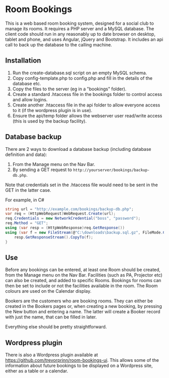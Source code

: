 # Room Bookings #

This is a web based room booking system, designed for a social club to manage its rooms. It requires a PHP server and a MySQL database. The client code should run in any reasonably up to date browser on desktop, tablet and phone, and uses Angular, jQuery and Bootstrap. It includes an api call to back up the database to the calling machine.

## Installation ##

1. Run the create-database.sql script on an empty MySQL schema.
2. Copy config-template.php to config.php and fill in the details of the database etc.
3. Copy the files to the server (eg in a "bookings" folder). 
4. Create a standard .htaccess file in the bookings folder to control access and allow logins.
5. Create another .htaccess file in the api folder to allow everyone access to it (if the wordpress plugin is in use).
6. Ensure the api/temp folder allows the webserver user read/write access (this is used by the backup facility).

## Database backup ##

There are 2 ways to download a database backup (including database definition and data):

1. From the Manage menu on the Nav Bar.
2. By sending a GET request to `http://yourserver/bookings/backup-db.php`.

Note that credentials set in the .htaccess file would need to be sent in the GET in the latter case.

For example, in C#

```C#
string url = "http://example.com/bookings/backup-db.php";
var req = (HttpWebRequest)WebRequest.Create(url);
req.Credentials = new NetworkCredential("boss", "password");
req.Method = "GET";
using (var resp = (HttpWebResponse)req.GetResponse()) 
using (var f = new FileStream(@"C:\downloads\backup.sql.gz", FileMode.Create)) {
	resp.GetResponseStream().CopyTo(f);
}
```

## Use ##

Before any bookings can be entered, at least one Room should be created, from the Manage menu on the Nav Bar. Facilities (such as PA, Projector etc) can also be created, and added to specific Rooms. Bookings for rooms can then be set to include or not the facilities available in the room. The Room colours are used on the Calendar display.

Bookers are the customers who are booking rooms. They can either be created in the Bookers pages or, when creating a new booking, by pressing the New button and entering a name. The latter will create a Booker record with just the name, that can be filled in later.

Everything else should be pretty straightforward.

## Wordpress plugin ##

There is also a Wordpress plugin available at https://github.com/trevorprinn/room-bookings-ui. This allows
some of the information about future bookings to be displayed on a Wordpress site, either as a table
or a calendar.
